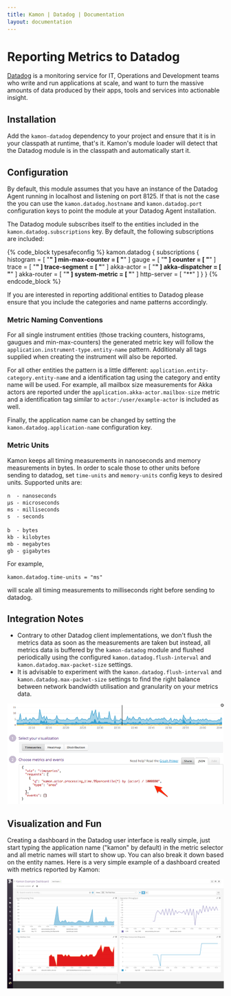 ```yaml
---
title: Kamon | Datadog | Documentation
layout: documentation
---
```


Reporting Metrics to Datadog
===========================

[Datadog] is a monitoring service for IT, Operations and Development teams who write and run applications at scale, and
want to turn the massive amounts of data produced by their apps, tools and services into actionable insight.

Installation
------------

Add the `kamon-datadog` dependency to your project and ensure that it is in your classpath at runtime, that's it.
Kamon's module loader will detect that the Datadog module is in the classpath and automatically start it.


Configuration
-------------

By default, this module assumes that you have an instance of the Datadog Agent running in localhost and listening on
port 8125. If that is not the case the you can use the `kamon.datadog.hostname` and `kamon.datadog.port` configuration
keys to point the module at your Datadog Agent installation.

The Datadog module subscribes itself to the entities included in the `kamon.datadog.subscriptions` key. By default, the
following subscriptions are included:

{% code_block typesafeconfig %}
kamon.datadog {
  subscriptions {
    histogram       = [ "**" ]
    min-max-counter = [ "**" ]
    gauge           = [ "**" ]
    counter         = [ "**" ]
    trace           = [ "**" ]
    trace-segment   = [ "**" ]
    akka-actor      = [ "**" ]
    akka-dispatcher = [ "**" ]
    akka-router     = [ "**" ]
    system-metric   = [ "**" ]
    http-server     = [ "**" ]
  }
}
{% endcode_block %}

If you are interested in reporting additional entities to Datadog please ensure that you include the categories and name
patterns accordingly.


### Metric Naming Conventions ###

For all single instrument entities (those tracking counters, histograms, gaugues and min-max-counters) the generated
metric key will follow the `application.instrument-type.entity-name` pattern. Additionaly all tags supplied when
creating the instrument will also be reported.

For all other entities the pattern is a little different: `application.entity-category.entity-name` and a identification
tag using the category and entity name will be used. For example, all mailbox size measurements for Akka actors are
reported under the `application.akka-actor.mailbox-size` metric and a identification tag similar to
`actor:/user/example-actor` is included as well.

Finally, the application name can be changed by setting the `kamon.datadog.application-name` configuration key.

### Metric Units ###

Kamon keeps all timing measurements in nanoseconds and memory measurements in bytes. In order to scale those to other units before sending to datadog, set `time-units` and `memory-units` config keys to desired units. Supported units are:
```
n  - nanoseconds
µs - microseconds
ms - milliseconds
s  - seconds

b  - bytes
kb - kilobytes
mb - megabytes
gb - gigabytes
```
For example,
```
kamon.datadog.time-units = "ms" 
```
will scale all timing measurements to milliseconds right before sending to datadog.

Integration Notes
-----------------

* Contrary to other Datadog client implementations, we don't flush the metrics data as soon as the measurements are
  taken but instead, all metrics data is buffered by the `kamon-datadog` module and flushed periodically using the
  configured `kamon.datadog.flush-interval` and `kamon.datadog.max-packet-size` settings.
* It is advisable to experiment with the `kamon.datadog.flush-interval` and `kamon.datadog.max-packet-size` settings to
  find the right balance between network bandwidth utilisation and granularity on your metrics data.

<img class="img-responsive" src="/assets/img/datadog-scaling-metrics.png">


Visualization and Fun
---------------------

Creating a dashboard in the Datadog user interface is really simple, just start typing the application name ("kamon" by
default) in the metric selector and all metric names will start to show up. You can also break it down based on the entity
names. Here is a very simple example of a dashboard created with metrics reported by Kamon:

<img class="img-responsive" src="/assets/img/datadog-dashboard.png">

[Datadog]: http://www.datadoghq.com/
[get started]: /introduction/get-started/
